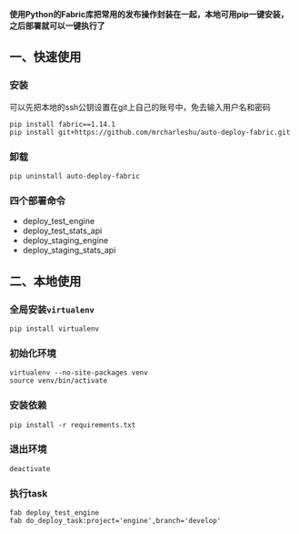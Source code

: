 **使用Python的Fabric库把常用的发布操作封装在一起，本地可用pip一键安装，之后部署就可以一键执行了**

## 一、快速使用

### 安装
可以先把本地的ssh公钥设置在git上自己的账号中，免去输入用户名和密码
```
pip install fabric==1.14.1
pip install git+https://github.com/mrcharleshu/auto-deploy-fabric.git
```

### 卸载
```
pip uninstall auto-deploy-fabric
```

### 四个部署命令
- deploy_test_engine
- deploy_test_stats_api
- deploy_staging_engine
- deploy_staging_stats_api


## 二、本地使用
### 全局安装`virtualenv`
```
pip install virtualenv
```

### 初始化环境
```
virtualenv --no-site-packages venv
source venv/bin/activate
```

### 安装依赖
```
pip install -r requirements.txt
```

### 退出环境
```
deactivate
```

### 执行task
```
fab deploy_test_engine
fab do_deploy_task:project='engine',branch='develop'
```
